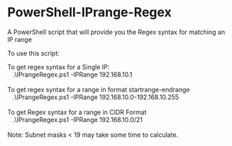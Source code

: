 # PowerShell-IPrange-Regex
A PowerShell script that will provide you the Regex syntax for matching an IP range

To use this script:

To get regex syntax for a Single IP:<br>
&nbsp;&nbsp;&nbsp;.\IPrangeRegex.ps1 -IPRange 192.168.10.1
<br><br>
To get regex syntax for a range in format startrange-endrange<br>
&nbsp;&nbsp;&nbsp;.\IPrangeRegex.ps1 -IPRange 192.168.10.0-192.168.10.255
<br><br>
To get Regex syntax for a range in CIDR Format<br>
&nbsp;&nbsp;&nbsp;.\IPrangeRegex.ps1 -IPRange 192.168.10.0/21
<br><br>
Note: Subnet masks < 19 may take some time to calculate. 







